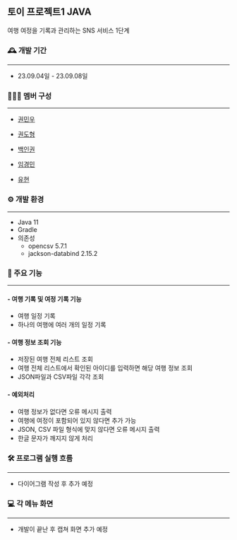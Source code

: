 ## 토이 프로젝트1 JAVA


여행 여정을 기록과 관리하는 SNS 서비스 1단계


### 🕰️ 개발 기간

---

- 23.09.04일 - 23.09.08일

### 🧑‍🤝‍🧑 멤버 구성

---

- [권민우](https://github.com/Kwonminwoo)

- [권도형](https://github.com/tfedohk)

- [백인권](https://github.com/BackInGone)

- [임경민](https://github.com/pabu-lim)

- [유현](https://github.com/yuhyun1)

### ⚙️ 개발 환경

---

- Java 11
- Gradle
- 의존성
    - opencsv 5.7.1
    - jackson-databind 2.15.2


### 📌 주요 기능

---

#### - 여행 기록 및 여정 기록 기능
- 여행 일정 기록
- 하나의 여행에 여러 개의 일정 기록


#### - 여행 정보 조회 기능
- 저장된 여행 전체 리스트 조회
- 여행 전체 리스트에서 확인된 아이디를 입력하면 해당 여행 정보 조회
- JSON파일과 CSV파일 각각 조회


#### - 예외처리
- 여행 정보가 없다면 오류 메시지 출력
- 여행에 여정이 포함되어 있지 않다면 추가 가능
- JSON, CSV 파일 형식에 맞지 않다면 오류 메시지 출력
- 한글 문자가 깨지지 않게 처리

### 🛠️ 프로그램 실행 흐름

---

- 다이어그램 작성 후 추가 예정

### 💻 각 메뉴 화면

---

- 개발이 끝난 후 캡쳐 화면 추가 예정
